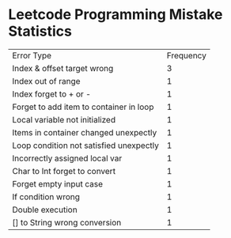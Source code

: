 # Leetcode Programming Mistake Statistics

<table>
    <tr>
        <td>Error Type</td>
        <td>Frequency</td>
    </tr>
    <tr>
        <td>Index & offset target wrong</td>
        <td>3</td>
    </tr>
    <tr>
        <td>Index out of range</td>
        <td>1</td>
    </tr>
    <tr>
        <td>Index forget to + or -</td>
        <td>1</td>
    </tr>
    <tr>
        <td>Forget to add item to container in loop</td>
        <td>1</td>
    </tr>
    <tr>
        <td>Local variable not initialized</td>
        <td>1</td>
    </tr>
    <tr>
        <td>Items in container changed unexpectly</td>
        <td>1</td>
    </tr>
    <tr>
        <td>Loop condition not satisfied unexpectly</td>
        <td>1</td>
    </tr>
    <tr>
        <td>Incorrectly assigned local var</td>
        <td>1</td>
    </tr>
    <tr>
        <td>Char to Int forget to convert</td>
        <td>1</td>
    </tr>
    <tr>
        <td>Forget empty input case</td>
        <td>1</td>
    </tr>
    <tr>
        <td>If condition wrong</td>
        <td>1</td>
    </tr>
    <tr>
        <td>Double execution</td>
        <td>1</td>
    </tr>
    <tr>
        <td>[] to String wrong conversion</td>
        <td>1</td>
    </tr>
</table>